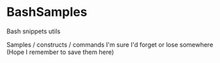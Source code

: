 # BashSamples
Bash snippets utils

Samples / constructs / commands I'm sure I'd forget or lose somewhere 
(Hope I remember to save them here)
